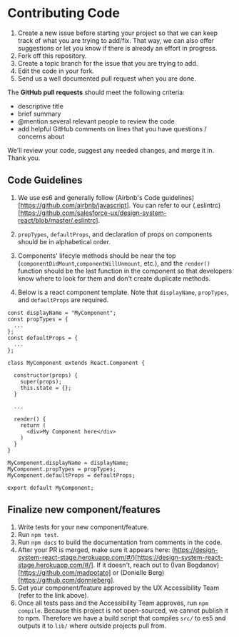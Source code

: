 # Contributing Code

1. Create a new issue before starting your project so that we can keep track of what you are trying to add/fix. That way, we can also offer suggestions or let you know if there is already an effort in progress.
2. Fork off this repository.
3. Create a topic branch for the issue that you are trying to add.
4. Edit the code in your fork.
5. Send us a well documented pull request when you are done.

The **GitHub pull requests** should meet the following criteria:

  - descriptive title
  - brief summary
  - @mention several relevant people to review the code
  - add helpful GitHub comments on lines that you have questions / concerns about

We'll review your code, suggest any needed changes, and merge it in. Thank you.

## Code Guidelines

1. We use es6 and generally follow (Airbnb's Code guidelines)[https://github.com/airbnb/javascript]. You can refer to our (.eslintrc)[https://github.com/salesforce-ux/design-system-react/blob/master/.eslintrc].

2. `propTypes`, `defaultProps`, and declaration of props on components should be in alphabetical order.

3. Components' lifecyle methods should be near the top (`componentDidMount`,`componentWillUnmount`, etc.), and the `render()` function should be the last function in the component so that developers know where to look for them and don't create duplicate methods.

4. Below is a react component template. Note that `displayName`, `propTypes`, and `defaultProps` are required.

```
const displayName = "MyComponent";
const propTypes = {
  ...
};
const defaultProps = {
  ...
};

class MyComponent extends React.Component {

  constructor(props) {
    super(props);
    this.state = {};
  }

  ...

  render() {
    return (
      <div>My Component here</div>
    )
  }
}

MyComponent.displayName = displayName;
MyComponent.propTypes = propTypes;
MyComponent.defaultProps = defaultProps;

export default MyComponent;

```
## Finalize new component/features

1. Write tests for your new component/feature.
2. Run `npm test`.
3. Run `npm docs` to build the documentation from comments in the code.
3. After your PR is merged, make sure it appears here: (https://design-system-react-stage.herokuapp.com/#/)[https://design-system-react-stage.herokuapp.com/#/]. If it doesn't, reach out to (Ivan Bogdanov)[https://github.com/madpotato] or (Donielle Berg)[https://github.com/donnieberg].
4. Get your component/feature approved by the UX Accessibility Team (refer to the link above).
5. Once all tests pass and the Accessibility Team approves, run `npm compile`. Because this project is not open-sourced, we cannot publish it to npm. Therefore we have a build script that compiles `src/` to es5 and outputs it to `lib/` where outside projects pull from.


